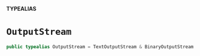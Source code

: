 **TYPEALIAS**

# `OutputStream`

```swift
public typealias OutputStream = TextOutputStream & BinaryOutputStream
```
